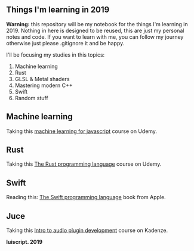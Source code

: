 ## Things I'm learning in 2019 ##

**Warning:** this repository will be my notebook for the things I'm learning in 2019. Nothing in here is designed to be reused, this are just my personal notes and code. If you want to learn with me, you can follow my journey otherwise just please .gitignore it and be happy.

I'll be focusing my studies in this topics:

1. Machine learning
2. Rust
3. GLSL & Metal shaders
4. Mastering modern C++
5. Swift
6. Random stuff

## Machine learning
Taking this [machine learning for javascript](https://www.udemy.com/machine-learning-with-javascript/) course on Udemy.

## Rust 
Taking this [The Rust programming language](https://www.udemy.com/rust-lang/) course on Udemy.

## Swift
Reading this: [The Swift programming language](https://books.apple.com/us/book/the-swift-programming-language-swift-5-0/id881256329) book from Apple.

## Juce
Taking this [Intro to audio plugin development](https://www.kadenze.com/courses/intro-to-audio-plugin-development) course on Kadenze.



**luiscript. 2019**
